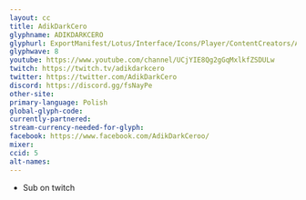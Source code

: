 ```yaml
---
layout: cc
title: AdikDarkCero
glyphname: ADIKDARKCERO
glyphurl: ExportManifest/Lotus/Interface/Icons/Player/ContentCreators/AdikDarkCero.png
glyphwave: 8
youtube: https://www.youtube.com/channel/UCjYIE8Qg2gGqMxlkfZSDULw
twitch: https://twitch.tv/adikdarkcero
twitter: https://twitter.com/AdikDarkCero
discord: https://discord.gg/fsNayPe
other-site:
primary-language: Polish
global-glyph-code:
currently-partnered:
stream-currency-needed-for-glyph:
facebook: https://www.facebook.com/AdikDarkCeroo/
mixer:
ccid: 5
alt-names:
---
```

* Sub on twitch
